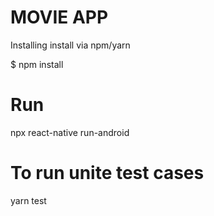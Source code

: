 # MOVIE APP
Installing
install via npm/yarn

$ npm install 

# Run 
npx react-native run-android

# To run unite test cases
yarn test




